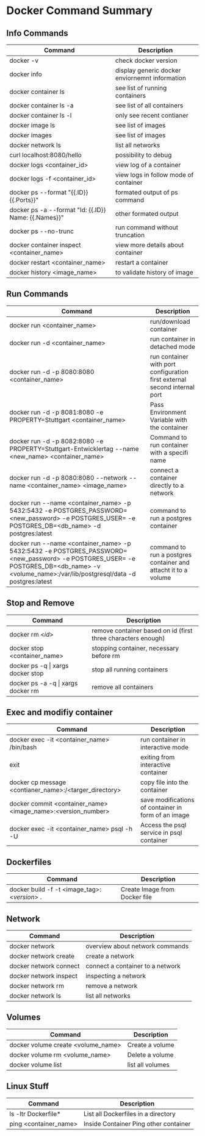 # Docker Command Summary


## Info Commands
| Command | Description |
|----|---|
| docker -v| check docker version|
| docker info | display generic docker enviornemnt information
| docker container ls | see list of running containers|
| docker container ls -a | see list of all containers|
| docker container ls -l | only see recent contianer
| docker image ls | see list of images |
| docker images | see list of images |
| docker network ls | list all networks |
| curl localhost:8080/hello | possibility to debug |
| docker logs <container_id> | view log of a container|
| docker logs -f <container_id> | view logs in follow mode of container|
| docker ps --format "{{.ID}} {{.Ports}}" | formated output of ps command|
| docker ps -a --format "Id: {{.ID}} Name: {{.Names}}" | other formated output |
| docker ps --no-trunc | run command without truncation|
| docker container inspect <container_name> | view more details about container|
| docker restart <container_name> | restart a container |
| docker history <image_name> | to validate history of image |


## Run Commands

| Command | Description |
|----|---|
| docker run <container_name> | run/download container|
| docker run -d <container_name> | run container in detached mode|
| docker run -d -p 8080:8080 <container_name> | run container with port configuration first external second internal port |
| docker run -d -p 8081:8080 -e PROPERTY=Stuttgart <container_name> | Pass Environment Variable with the container |
| docker run -d -p 8082:8080 -e PROPERTY=Stuttgart-Entwicklertag --name <new_name> <container_name> | Command to run container with a specifi name|
| docker run -d -p 8080:8080 --network <networkname> --name <container_name> <image_name> | connect a container directly to a network |
|docker run --name <container_name> -p 5432:5432 -e POSTGRES_PASSWORD=<new_password> -e POSTGRES_USER=<user> -e POSTGRES_DB=<db_name> -d postgres:latest | command to run a postgres container |
|docker run --name <container_name> -p 5432:5432 -e POSTGRES_PASSWORD=<new_password> -e POSTGRES_USER=<user> -e POSTGRES_DB=<db_name>  -v <volume_name>:/var/lib/postgresql/data -d postgres:latest | command to run a postgres container and attacht it to a volume |


## Stop and  Remove

| Command | Description |
|----|---|
| docker rm <_id_> | remove container based on id (first three characters enough)|
| docker stop <container_name> | stopping container, necessary before rm|#
| docker ps -q \| xargs docker stop | stop all running containers|
| docker ps -a -q \| xargs docker rm | remove all containers|


## Exec and modifiy container
| Command | Description |
|----|---|
| docker exec -it <container_name> /bin/bash  | run container in interactive mode|
| exit | exiting from interactive container|
| docker cp message <contianer_name>:/<targer_directory> | copy file into the container|
| docker commit <container_name> <image_name>:<version_number> | save modifications of container in form of an image|
| docker exec -it <container_name> psql -h <host> -U <user> <database> | Access the psql service in psql container |


## Dockerfiles
| Command | Description |
|----|---|
| docker build -f <Dockerfile> -t <image_tag>:<_version_> . | Create Image from Docker file| 



## Network

|Command | Description |
|---|---|
| docker network | overview about network commands |
| docker network create <networkname> | create a network|
| docker network connect <networkname> <containername> | connect a container to a network|
| docker network inspect <networkname> | inspecting a network |
| docker network rm <networkname> | remove a network |
| docker network ls | list all networks |

## Volumes

|Command | Description |
|----|---|
| docker volume create <volume_name> | Create a volume |
| docker volume rm <volume_name> | Delete a volume |
| docker volume list | list all volumes | 


## Linux Stuff
| Command | Description |
|----|---|
| ls -ltr Dockerfile* | List all Dockerfiles in a directory|
| ping <container_name> | Inside Container Ping other container |
